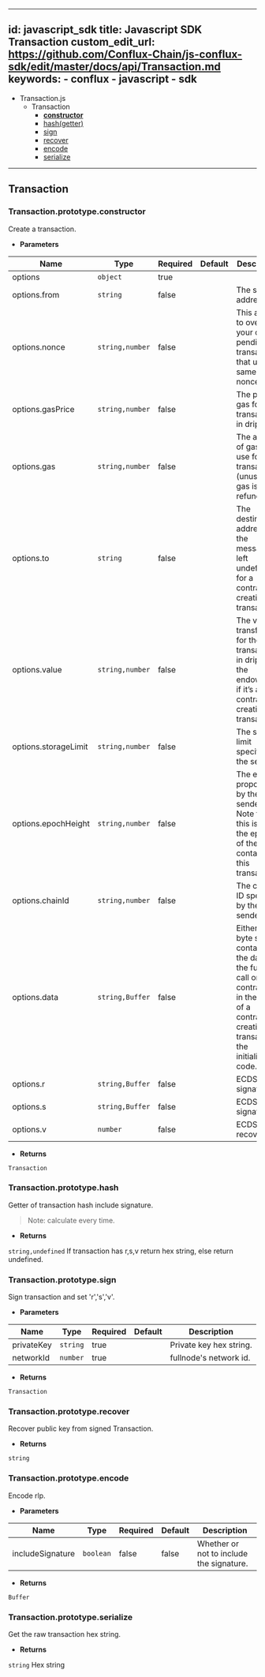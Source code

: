 ---
  id: javascript_sdk
  title: Javascript SDK Transaction
  custom_edit_url: https://github.com/Conflux-Chain/js-conflux-sdk/edit/master/docs/api/Transaction.md
  keywords:
    - conflux
    - javascript
    - sdk
  ---
  
  - Transaction.js
    - Transaction
        - [**constructor**](#Transaction.js/Transaction/**constructor**)
        - [hash(getter)](#Transaction.js/Transaction/hash(getter))
        - [sign](#Transaction.js/Transaction/sign)
        - [recover](#Transaction.js/Transaction/recover)
        - [encode](#Transaction.js/Transaction/encode)
        - [serialize](#Transaction.js/Transaction/serialize)

----------------------------------------

## Transaction <a id="Transaction.js/Transaction"></a>



### Transaction.prototype.**constructor** <a id="Transaction.js/Transaction/**constructor**"></a>

Create a transaction.

* **Parameters**

Name                 | Type            | Required | Default | Description
---------------------|-----------------|----------|---------|------------------------------------------------------------------------------------------------------------------------------------------------------------
options              | `object`        | true     |         |
options.from         | `string`        | false    |         | The sender address.
options.nonce        | `string,number` | false    |         | This allows to overwrite your own pending transactions that use the same nonce.
options.gasPrice     | `string,number` | false    |         | The price of gas for this transaction in drip.
options.gas          | `string,number` | false    |         | The amount of gas to use for the transaction (unused gas is refunded).
options.to           | `string`        | false    |         | The destination address of the message, left undefined for a contract-creation transaction.
options.value        | `string,number` | false    |         | The value transferred for the transaction in drip, also the endowment if it’s a contract-creation transaction.
options.storageLimit | `string,number` | false    |         | The storage limit specified by the sender.
options.epochHeight  | `string,number` | false    |         | The epoch proposed by the sender. Note that this is NOT the epoch of the block containing this transaction.
options.chainId      | `string,number` | false    |         | The chain ID specified by the sender.
options.data         | `string,Buffer` | false    |         | Either a ABI byte string containing the data of the function call on a contract, or in the case of a contract-creation transaction the initialisation code.
options.r            | `string,Buffer` | false    |         | ECDSA signature r
options.s            | `string,Buffer` | false    |         | ECDSA signature s
options.v            | `number`        | false    |         | ECDSA recovery id

* **Returns**

`Transaction` 

### Transaction.prototype.hash <a id="Transaction.js/Transaction/hash(getter)"></a>

Getter of transaction hash include signature.

> Note: calculate every time.

* **Returns**

`string,undefined` If transaction has r,s,v return hex string, else return undefined.

### Transaction.prototype.sign <a id="Transaction.js/Transaction/sign"></a>

Sign transaction and set 'r','s','v'.

* **Parameters**

Name       | Type     | Required | Default | Description
-----------|----------|----------|---------|------------------------
privateKey | `string` | true     |         | Private key hex string.
networkId  | `number` | true     |         | fullnode's network id.

* **Returns**

`Transaction` 

### Transaction.prototype.recover <a id="Transaction.js/Transaction/recover"></a>

Recover public key from signed Transaction.

* **Returns**

`string` 

### Transaction.prototype.encode <a id="Transaction.js/Transaction/encode"></a>

Encode rlp.

* **Parameters**

Name             | Type      | Required | Default | Description
-----------------|-----------|----------|---------|-----------------------------------------
includeSignature | `boolean` | false    | false   | Whether or not to include the signature.

* **Returns**

`Buffer` 

### Transaction.prototype.serialize <a id="Transaction.js/Transaction/serialize"></a>

Get the raw transaction hex string.

* **Returns**

`string` Hex string
  
